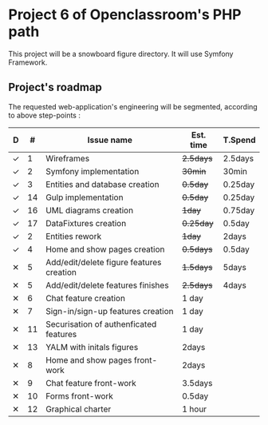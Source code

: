 # Project 6 of Openclassroom's PHP path

This project will be a snowboard figure directory. It will use Symfony 
Framework.

## Project's roadmap

The requested web-application's engineering will be segmented, according to above step-points : 

| D | #  | Issue name                                  | Est. time   | T.Spend |
|---|----|---------------------------------------------|-------------|---------|
| ✓ | 1  | Wireframes                                  | ~~2.5days~~ | 2.5days |
| ✓ | 2  | Symfony implementation                      | ~~30min~~   | 30min   |
| ✓ | 3  | Entities and database creation              | ~~0.5day~~  | 0.25day |
| ✓ | 14 | Gulp implementation                         | ~~0.5day~~  | 0.25day |
| ✓ | 16 | UML diagrams creation                       | ~~1day~~    | 0.75day |
| ✓ | 17 | DataFixtures creation                       | ~~0.25day~~ | 0.5day  |
| ✓ | 2  | Entities rework                             | ~~1day~~    | 2days   | 
| ✓ | 4  | Home and show pages creation                | ~~0.5days~~ | 0.5day  |
| ✕ | 5  | Add/edit/delete figure features creation    | ~~1.5days~~ | 5days   |
| ✕ | 5  | Add/edit/delete features finishes           | ~~2.5days~~ | 4days   |
| ✕ | 6  | Chat feature creation                       | 1 day       |         |
| ✕ | 7  | Sign-in/sign-up features creation           | 1 day       |         |
| ✕ | 11 | Securisation of authenficated features      | 1 day       |         |
| ✕ | 13 | YALM with initals figures                   | 2days       |         |
| ✕ | 8  | Home and show pages front-work              | 2days       |         |
| ✕ | 9  | Chat feature front-work                     | 3.5days     |         |
| ✕ | 10 | Forms front-work                            | 0.5day      |         |
| ✕ | 12 | Graphical charter                           | 1 hour      |         |
